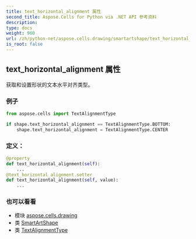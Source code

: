 ```yaml
---
title: text_horizontal_alignment 属性
second_title: Aspose.Cells for Python via .NET API 参考资料
description:
type: docs
weight: 960
url: /zh/python-net/aspose.cells.drawing/smartartshape/text_horizontal_alignment/
is_root: false
---
```

## text_horizontal_alignment 属性

获取和设置形状的文本水平对齐类型。

### 例子

```python
from aspose.cells import TextAlignmentType

if shape.text_horizontal_alignment == TextAlignmentType.BOTTOM:
    shape.text_horizontal_alignment = TextAlignmentType.CENTER

```
### 定义：
```python
@property
def text_horizontal_alignment(self):
    ...
@text_horizontal_alignment.setter
def text_horizontal_alignment(self, value):
    ...
```

### 也可以看看
* 模块 [aspose.cells.drawing](../../)
* 类 [SmartArtShape](/cells/zh/python-net/aspose.cells.drawing/smartartshape)
* 类 [TextAlignmentType](/cells/zh/python-net/aspose.cells/textalignmenttype)
